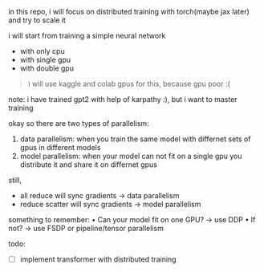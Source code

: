 in this repo, i will focus on distributed training with torch(maybe jax later) and try to scale it

i will start from training a simple neural network
- with only cpu
- with single gpu
- with double gpu

> i will use kaggle and colab gpus for this, because gpu poor :(

note: i have trained gpt2 with help of karpathy :), but i want to master training

okay so there are two types of parallelism: 
1. data parallelism: when you train the same model with differnet sets of gpus in different models 
2. model parallelism: when your model can not fit on a single gpu you distribute it and share it on differnet gpus 

still, 
* all reduce will sync gradients -> data parallelism 
* reduce scatter will sync gradients -> model parallelism 

something to remember:
	•	Can your model fit on one GPU? → use DDP
	•	If not? → use FSDP or pipeline/tensor parallelism
    
todo:
- [ ] implement transformer with distributed training
